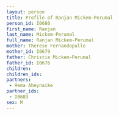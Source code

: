 ```yaml
---
layout: person
title: Profile of Ranjan Mickem-Perumal
person_id: I0680
first_name: Ranjan
last_name: Mickem-Perumal
full_name: Ranjan Mickem-Perumal
mother: Therese Fernandopulle
mother_id: I0679
father: Christie Mickem-Perumal
father_id: I0676
children:
children_ids:
partners:
 - Hema Abeynaike
partner_ids:
 - I0683
sex: M
---
```


